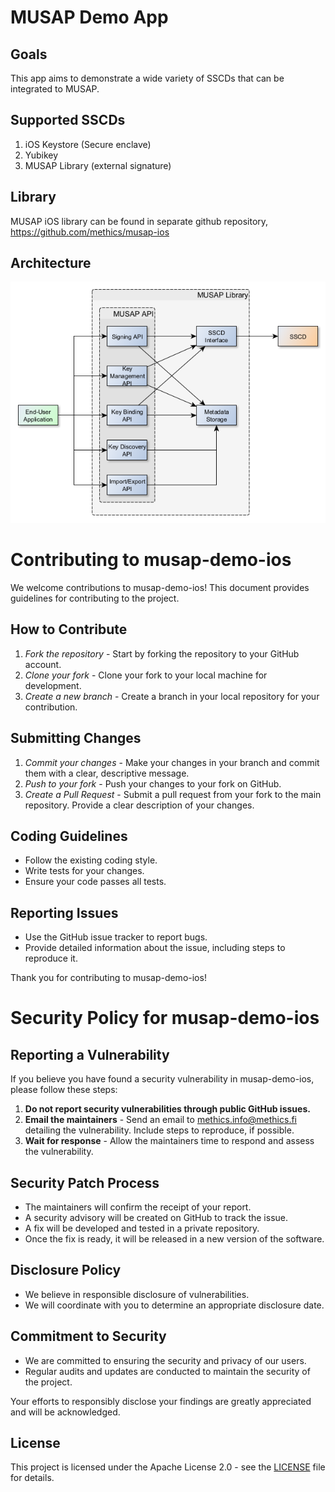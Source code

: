 # MUSAP Demo App


## Goals

This app aims to demonstrate a wide variety of SSCDs that can be integrated to MUSAP.

## Supported SSCDs

1. iOS Keystore (Secure enclave)
2. Yubikey
3. MUSAP Library (external signature)


## Library

MUSAP iOS library can be found in separate github repository, https://github.com/methics/musap-ios

## Architecture

![Musap Library](docs/musap-lib-overview.png)

# Contributing to musap-demo-ios

We welcome contributions to musap-demo-ios! This document provides guidelines for contributing to the project.

## How to Contribute

1. *Fork the repository* - Start by forking the repository to your GitHub account.
2. *Clone your fork* - Clone your fork to your local machine for development.
3. *Create a new branch* - Create a branch in your local repository for your contribution.

## Submitting Changes

1. *Commit your changes* - Make your changes in your branch and commit them with a clear, descriptive message.
2. *Push to your fork* - Push your changes to your fork on GitHub.
3. *Create a Pull Request* - Submit a pull request from your fork to the main repository. Provide a clear description of your changes.

## Coding Guidelines

- Follow the existing coding style.
- Write tests for your changes.
- Ensure your code passes all tests.

## Reporting Issues

- Use the GitHub issue tracker to report bugs.
- Provide detailed information about the issue, including steps to reproduce it.

Thank you for contributing to musap-demo-ios!

# Security Policy for musap-demo-ios

## Reporting a Vulnerability

If you believe you have found a security vulnerability in musap-demo-ios, please follow these steps:

1. **Do not report security vulnerabilities through public GitHub issues.**
2. **Email the maintainers** - Send an email to methics.info@methics.fi detailing the vulnerability. Include steps to reproduce, if possible.
3. **Wait for response** - Allow the maintainers time to respond and assess the vulnerability.

## Security Patch Process

- The maintainers will confirm the receipt of your report.
- A security advisory will be created on GitHub to track the issue.
- A fix will be developed and tested in a private repository.
- Once the fix is ready, it will be released in a new version of the software.

## Disclosure Policy

- We believe in responsible disclosure of vulnerabilities.
- We will coordinate with you to determine an appropriate disclosure date.

## Commitment to Security

- We are committed to ensuring the security and privacy of our users.
- Regular audits and updates are conducted to maintain the security of the project.

Your efforts to responsibly disclose your findings are greatly appreciated and will be acknowledged.

## License

This project is licensed under the Apache License 2.0 - see the [LICENSE](LICENSE) file for details.


